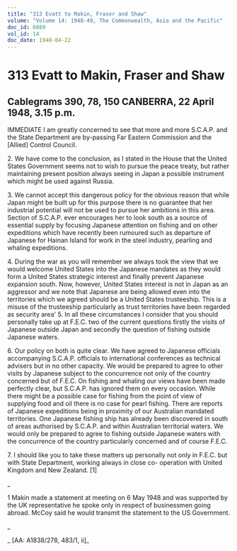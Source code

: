 ```yaml
---
title: "313 Evatt to Makin, Fraser and Shaw"
volume: "Volume 14: 1948-49, The Commonwealth, Asia and the Pacific"
doc_id: 6089
vol_id: 14
doc_date: 1948-04-22
---
```


# 313 Evatt to Makin, Fraser and Shaw

## Cablegrams 390, 78, 150 CANBERRA, 22 April 1948, 3.15 p.m.

IMMEDIATE I am greatly concerned to see that more and more S.C.A.P. and the State Department are by-passing Far Eastern Commission and the [Allied] Control Council.

2\. We have come to the conclusion, as I stated in the House that the United States Government seems not to wish to pursue the peace treaty, but rather maintaining present position always seeing in Japan a possible instrument which might be used against Russia.

3\. We cannot accept this dangerous policy for the obvious reason that while Japan might be built up for this purpose there is no guarantee that her industrial potential will not be used to pursue her ambitions in this area. Section of S.C.A.P. ever encourages her to look south as a source of essential supply by focusing Japanese attention on fishing and on other expeditions which have recently been rumoured such as departure of Japanese for Hainan Island for work in the steel industry, pearling and whaling expeditions.

4\. During the war as you will remember we always took the view that we would welcome United States into the Japanese mandates as they would form a United States strategic interest and finally prevent Japanese expansion south. Now, however, United States interest is not in Japan as an aggressor and we note that Japanese are being allowed even into the territories which we agreed should be a United States trusteeship. This is a misuse of the trusteeship particularly as trust territories have been regarded as security area' 5. In all these circumstances I consider that you should personally take up at F.E.C. two of the current questions firstly the visits of Japanese outside Japan and secondly the question of fishing outside Japanese waters.

6\. Our policy on both is quite clear. We have agreed to Japanese officials accompanying S.C.A.P. officials to international conferences as technical advisers but in no other capacity. We would be prepared to agree to other visits by Japanese subject to the concurrence not only of the country concerned but of F.E.C. On fishing and whaling our views have been made perfectly clear, but S.C.A.P. has ignored them on every occasion. While there might be a possible case for fishing from the point of view of supplying food and oil there is no case for pearl fishing. There are reports of Japanese expeditions being in proximity of our Australian mandated territories. One Japanese fishing ship has already been discovered in south of areas authorised by S.C.A.P. and within Australian territorial waters. We would only be prepared to agree to fishing outside Japanese waters with the concurrence of the country particularly concerned and of course F.E.C.

7\. I should like you to take these matters up personally not only in F.E.C. but with State Department, working always in close co- operation with United Kingdom and New Zealand. [1]

_

1 Makin made a statement at meeting on 6 May 1948 and was supported by the UK representative he spoke only in respect of businessmen going abroad. McCoy said he would transmit the statement to the US Government.

_

_ [AA: A1838/278, 483/1, ii]_
